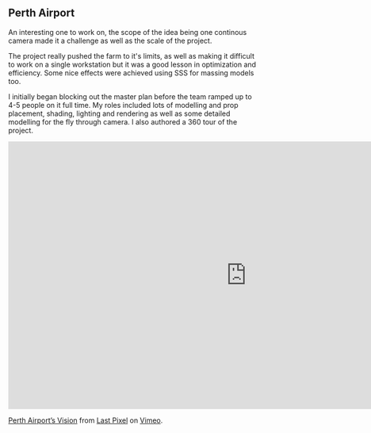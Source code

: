 ## Perth Airport

An interesting one to work on, the scope of the idea being one 
continous camera made it a challenge as well as the scale of 
the project.

The project really pushed the farm to it's limits, as well as making it 
difficult to work on a single workstation but it was a good lesson in 
optimization and efficiency. Some nice effects were achieved using SSS 
for massing models too.

I initially began blocking out the master plan before the team ramped 
up to 4-5 people on it full time. My roles included lots of modelling 
and prop placement, shading, lighting and rendering as well as some 
detailed modelling for the fly through camera. I also authored a 360 
tour of the project.

<iframe src="https://player.vimeo.com/video/103406074" width="960" height="540" frameborder="0" webkitallowfullscreen mozallowfullscreen allowfullscreen></iframe> <p><a href="http://vimeo.com/103406074">Perth Airport’s Vision</a> from <a href="http://vimeo.com/lastpixel">Last Pixel</a> on <a href="https://vimeo.com">Vimeo</a>.</p>

